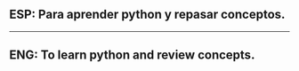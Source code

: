## ESP: Para aprender python y repasar conceptos.

---

## ENG: To learn python and review concepts.